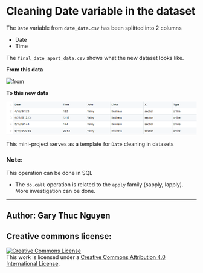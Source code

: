 # Cleaning Date variable in the dataset

The `Date` variable from `date_data.csv` has been splitted into 2 columns

* Date
* Time

The `final_date_apart_data.csv` shows what the new dataset looks like. 

**From this data**

![from](https://rawgithub.com/garynguyen1295/Date-cleaning-using-R/master/images/from.png)

**To this new data**

![to](https://raw.githubusercontent.com/garynguyen1295/Date-cleaning-using-R/master/images/to.png)

This mini-project serves as a template for `Date` cleaning in datasets

### Note: 

This operation can be done in SQL

* The `do.call` operation is related to the `apply` family (sapply, lapply). More investigation can be done.

------

## Author: Gary Thuc Nguyen

## Creative commons license:

 <a rel="license" href="http://creativecommons.org/licenses/by/4.0/"><img alt="Creative Commons License" style="border-width:0" src="https://i.creativecommons.org/l/by/4.0/88x31.png" /></a><br />This work is licensed under a <a rel="license" href="http://creativecommons.org/licenses/by/4.0/">Creative Commons Attribution 4.0 International License</a>.
